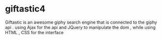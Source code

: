 # giftastic4

Giftastic is an awesome giphy search engine that is connected to the giphy api . 
using Ajax for the api  and JQuery to manipulate the dom , while using HTML , CSS  for the interface 
